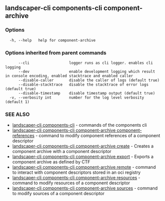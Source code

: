 ## landscaper-cli components-cli component-archive



### Options

```
  -h, --help   help for component-archive
```

### Options inherited from parent commands

```
      --cli                  logger runs as cli logger. enables cli logging
      --dev                  enable development logging which result in console encoding, enabled stacktrace and enabled caller
      --disable-caller       disable the caller of logs (default true)
      --disable-stacktrace   disable the stacktrace of error logs (default true)
      --disable-timestamp    disable timestamp output (default true)
  -v, --verbosity int        number for the log level verbosity (default 1)
```

### SEE ALSO

* [landscaper-cli components-cli](landscaper-cli_components-cli.md)	 - commands of the components cli
* [landscaper-cli components-cli component-archive component-references](landscaper-cli_components-cli_component-archive_component-references.md)	 - command to modify component references of a component descriptor
* [landscaper-cli components-cli component-archive create](landscaper-cli_components-cli_component-archive_create.md)	 - Creates a component archive with a component descriptor
* [landscaper-cli components-cli component-archive export](landscaper-cli_components-cli_component-archive_export.md)	 - Exports a component archive as defined by CTF
* [landscaper-cli components-cli component-archive remote](landscaper-cli_components-cli_component-archive_remote.md)	 - command to interact with component descriptors stored in an oci registry
* [landscaper-cli components-cli component-archive resources](landscaper-cli_components-cli_component-archive_resources.md)	 - command to modify resources of a component descriptor
* [landscaper-cli components-cli component-archive sources](landscaper-cli_components-cli_component-archive_sources.md)	 - command to modify sources of a component descriptor


